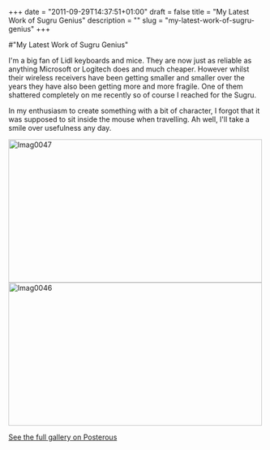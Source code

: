 +++
date = "2011-09-29T14:37:51+01:00"
draft = false
title = "My Latest Work of Sugru Genius"
description = ""
slug = "my-latest-work-of-sugru-genius"
+++

#"My Latest Work of Sugru Genius"


 I&#39;m a big fan of Lidl keyboards and mice. They are now just as reliable as anything Microsoft or Logitech does and much cheaper. However whilst their wireless receivers have been getting smaller and smaller over the years they have also been getting more and more fragile. One of them shattered completely on me recently so of course I reached for the Sugru. <p /><div>In my enthusiasm to create something with a bit of character, I forgot that it was supposed to sit inside the mouse when travelling. Ah well, I&#39;ll take a smile over usefulness any day.</div><p /> <p><div class='p_embed p_image_embed'>
<a href="http://getfile4.posterous.com/getfile/files.posterous.com/conoroneill/6zO16akaqX3Pw6qMybgoeiF3fRwhmxHfOw9TG9UpmI0i6sBGRnxEFzJpVdXQ/IMAG0047.jpg.scaled.1000.jpg"><img alt="Imag0047" height="282" src="http://getfile2.posterous.com/getfile/files.posterous.com/conoroneill/8BZW9zObUfDiDa91dUbKvNzPQNuk2Kni6JJ1DHV9knIy7ge2gV3yh4aIzZm8/IMAG0047.jpg.scaled.500.jpg" width="500" /></a>
<a href="http://getfile0.posterous.com/getfile/files.posterous.com/conoroneill/SeYvAbuFi5JossBH6QCEoCONVbGwGls1UnELNl4aNxYcsz6YgS3oRdIShBVg/IMAG0046.jpg.scaled.1000.jpg"><img alt="Imag0046" height="282" src="http://getfile8.posterous.com/getfile/files.posterous.com/conoroneill/9M3MM54DAG1A0Voko8OiSLsVLdMI3D1Rw1eobyMqL1NpWAYp6MhpAMnWoXGb/IMAG0046.jpg.scaled.500.jpg" width="500" /></a>
<div class='p_see_full_gallery'><a href="http://conoroneill.posterous.com/my-latest-work-of-sugru-genius">See the full gallery on Posterous</a></div>
</div>
</p>
 
